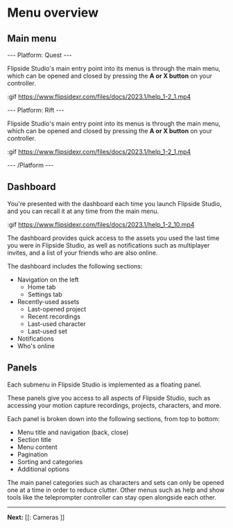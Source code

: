 # Menu overview

## Main menu

--- Platform: Quest ---

Flipside Studio's main entry point into its menus is through the main menu, which can be opened and closed by pressing the **A or X button** on your controller.

:gif https://www.flipsidexr.com/files/docs/2023.1/help_1-2_1.mp4

--- Platform: Rift ---

Flipside Studio's main entry point into its menus is through the main menu, which can be opened and closed by pressing the **A or X button** on your controller.

:gif https://www.flipsidexr.com/files/docs/2023.1/help_1-2_1.mp4

<!-- --- Platform: SteamVR ---

Flipside Studio's main entry point into its menus is through the main menu, which can be opened and closed by pressing the **application menu button** on either controller.

:gif https://www.flipsidexr.com/files/docs/2023.1/help_1-2_1.mp4

**----- INSERT GRAPHIC OF MAIN MENU -----**

The main menu appears in front of your hand but is not attached to it so it doesn't cause strain from prolonged use. It is broken up into three sections:

:table

### Top row

- All Projects
- Current Project
- Help

:col

### Bottom left

- Recordings
- Characters
- Sets
- Props
- Multiplayer
- Dashboard

:col

### Bottom right

- Puppet
- Visibility
- Record / stop recording
- Camera
- Camera switcher
- Teleprompter

:endtable-->

--- /Platform ---

## Dashboard

You're presented with the dashboard each time you launch Flipside Studio, and you can recall it at any time from the main menu.

:gif https://www.flipsidexr.com/files/docs/2023.1/help_1-2_10.mp4

The dashboard provides quick access to the assets you used the last time you were in Flipside Studio, as well as notifications such as multiplayer invites, and a list of your friends who are also online.

The dashboard includes the following sections:

- Navigation on the left
  - Home tab
  - Settings tab
- Recently-used assets
  - Last-opened project
  - Recent recordings
  - Last-used character
  - Last-used set
- Notifications
- Who's online

## Panels

Each submenu in Flipside Studio is implemented as a floating panel.

These panels give you access to all aspects of Flipside Studio, such as accessing your motion capture recordings, projects, characters, and more.

Each panel is broken down into the following sections, from top to bottom:

- Menu title and navigation (back, close)
- Section title
- Menu content
- Pagination
- Sorting and categories
- Additional options

The main panel categories such as characters and sets can only be opened one at a time in order to reduce clutter. Other menus such as help and show tools like the teleprompter controller can stay open alongside each other.

---

**Next:** [[: Cameras ]]
